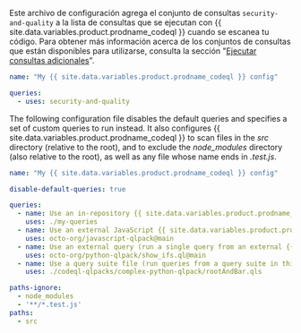 Este archivo de configuración agrega el conjunto de consultas `security-and-quality` a la lista de consultas que se ejecutan con {{ site.data.variables.product.prodname_codeql }} cuando se escanea tu código. Para obtener más información acerca de los conjuntos de consultas que están disponibles para utilizarse, consulta la sección "[Ejecutar consultas adicionales](#running-additional-queries)".

``` yaml
name: "My {{ site.data.variables.product.prodname_codeql }} config"

queries:
  - uses: security-and-quality
```

The following configuration file disables the default queries and specifies a set of custom queries to run instead. It also configures {{ site.data.variables.product.prodname_codeql }} to scan files in the  _src_ directory (relative to the root), and to exclude the _node_modules_ directory (also relative to the root), as well as any file whose name ends in _.test.js_.

``` yaml
name: "My {{ site.data.variables.product.prodname_codeql }} config"

disable-default-queries: true

queries:
  - name: Use an in-repository {{ site.data.variables.product.prodname_ql }} pack (run queries in the my-queries directory)
    uses: ./my-queries
  - name: Use an external JavaScript {{ site.data.variables.product.prodname_ql }} pack (run queries from an external repo)
    uses: octo-org/javascript-qlpack@main
  - name: Use an external query (run a single query from an external {{ site.data.variables.product.prodname_ql }} pack)
    uses: octo-org/python-qlpack/show_ifs.ql@main
  - name: Use a query suite file (run queries from a query suite in this repo)
    uses: ./codeql-qlpacks/complex-python-qlpack/rootAndBar.qls

paths-ignore: 
  - node_modules
  - '**/*.test.js'
paths:
  - src 
```
